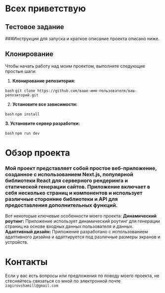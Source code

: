 # Всех приветствую
## Тестовое задание 

###Инструкции для запуска и краткое описание проекта описано ниже. 

## Клонирование 

Чтобы начать работу над моим проектом, выполните следующие простые шаги:


1. **Клонирование репозитория:**
 
```bash```
 ```git clone https://github.com/ваше-имя-пользователя/ваш-репозиторий.git```

2. **Установите все зависимости:**

```bash```
```npm install```

**3. Установите сервер разработки:**

```bash```
```npm run dev```



# Обзор проекта
### Мой проект представляет собой простое веб-приложение, созданное с использованием Next.js, популярной библиотеки React для серверного рендеринга и статической генерации сайтов. Приложение включает в себя несколько страниц и компонентов и использует различные сторонние библиотеки и API для предоставления дополнительных функций.

Вот некоторые ключевые особенности моего проекта:
**Динамический роутинг:** Приложение использует динамический роутинг для генерации страниц на основе входных данных пользователя и данных.
**Адаптивный дизайн:** Приложение разработано с использованием адаптивного дизайна и адаптируется под различные размеры экранов и устройств.

# Контакты
Если у вас есть вопросы или предложения по поводу моего проекта, не стесняйтесь связаться со мной по электронной почте ``` zagirovshamill@gmail.com ```
